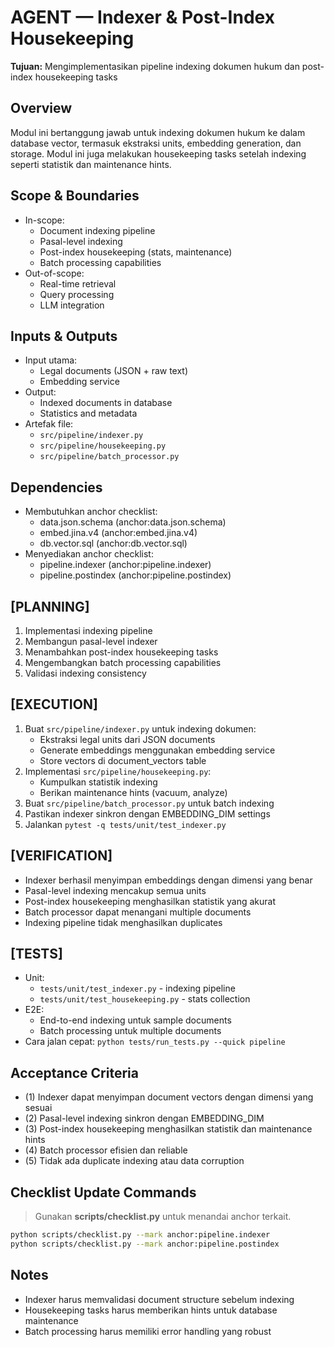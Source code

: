 # AGENT — Indexer & Post-Index Housekeeping
**Tujuan:** Mengimplementasikan pipeline indexing dokumen hukum dan post-index housekeeping tasks

## Overview
Modul ini bertanggung jawab untuk indexing dokumen hukum ke dalam database vector, termasuk ekstraksi units, embedding generation, dan storage. Modul ini juga melakukan housekeeping tasks setelah indexing seperti statistik dan maintenance hints.

## Scope & Boundaries
- In-scope:
  - Document indexing pipeline
  - Pasal-level indexing
  - Post-index housekeeping (stats, maintenance)
  - Batch processing capabilities
- Out-of-scope:
  - Real-time retrieval
  - Query processing
  - LLM integration

## Inputs & Outputs
- Input utama:
  - Legal documents (JSON + raw text)
  - Embedding service
- Output:
  - Indexed documents in database
  - Statistics and metadata
- Artefak file:
  - `src/pipeline/indexer.py`
  - `src/pipeline/housekeeping.py`
  - `src/pipeline/batch_processor.py`

## Dependencies
- Membutuhkan anchor checklist:
  - data.json.schema (anchor:data.json.schema)
  - embed.jina.v4 (anchor:embed.jina.v4)
  - db.vector.sql (anchor:db.vector.sql)
- Menyediakan anchor checklist:
  - pipeline.indexer (anchor:pipeline.indexer)
  - pipeline.postindex (anchor:pipeline.postindex)

## [PLANNING]
1. Implementasi indexing pipeline
2. Membangun pasal-level indexer
3. Menambahkan post-index housekeeping tasks
4. Mengembangkan batch processing capabilities
5. Validasi indexing consistency

## [EXECUTION]
1. Buat `src/pipeline/indexer.py` untuk indexing dokumen:
   - Ekstraksi legal units dari JSON documents
   - Generate embeddings menggunakan embedding service
   - Store vectors di document_vectors table
2. Implementasi `src/pipeline/housekeeping.py`:
   - Kumpulkan statistik indexing
   - Berikan maintenance hints (vacuum, analyze)
3. Buat `src/pipeline/batch_processor.py` untuk batch indexing
4. Pastikan indexer sinkron dengan EMBEDDING_DIM settings
5. Jalankan `pytest -q tests/unit/test_indexer.py`

## [VERIFICATION]
- Indexer berhasil menyimpan embeddings dengan dimensi yang benar
- Pasal-level indexing mencakup semua units
- Post-index housekeeping menghasilkan statistik yang akurat
- Batch processor dapat menangani multiple documents
- Indexing pipeline tidak menghasilkan duplicates

## [TESTS]
- Unit:
  - `tests/unit/test_indexer.py` - indexing pipeline
  - `tests/unit/test_housekeeping.py` - stats collection
- E2E:
  - End-to-end indexing untuk sample documents
  - Batch processing untuk multiple documents
- Cara jalan cepat: `python tests/run_tests.py --quick pipeline`

## Acceptance Criteria
- (1) Indexer dapat menyimpan document vectors dengan dimensi yang sesuai
- (2) Pasal-level indexing sinkron dengan EMBEDDING_DIM
- (3) Post-index housekeeping menghasilkan statistik dan maintenance hints
- (4) Batch processor efisien dan reliable
- (5) Tidak ada duplicate indexing atau data corruption

## Checklist Update Commands
> Gunakan **scripts/checklist.py** untuk menandai anchor terkait.

```bash
python scripts/checklist.py --mark anchor:pipeline.indexer
python scripts/checklist.py --mark anchor:pipeline.postindex
```

## Notes
- Indexer harus memvalidasi document structure sebelum indexing
- Housekeeping tasks harus memberikan hints untuk database maintenance
- Batch processing harus memiliki error handling yang robust
